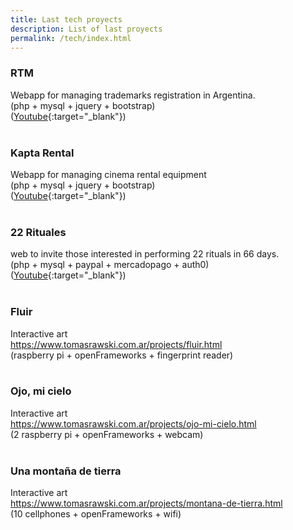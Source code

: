 ```yaml
---
title: Last tech proyects
description: List of last proyects
permalink: /tech/index.html
---
```


### RTM <br>
Webapp for managing trademarks registration in Argentina.<br>
(php + mysql + jquery + bootstrap)<br>
([Youtube](https://youtu.be/Je6Tywf_6Nk){:target="_blank"})<br>
<br>
### Kapta Rental<br>
Webapp for managing cinema rental equipment<br>
(php + mysql + jquery + bootstrap)<br>
([Youtube](https://youtu.be/zJVt-5x94gg){:target="_blank"})<br>
<br>
### 22 Rituales<br>

web to invite those interested in performing 22 rituals in 66 days.<br>
(php + mysql + paypal + mercadopago + auth0)<br>
([Youtube](https://youtu.be/kFrqiE_yoFg){:target="_blank"})<br>
<br>
### Fluir<br>
Interactive art<br>
https://www.tomasrawski.com.ar/projects/fluir.html<br>
(raspberry pi + openFrameworks + fingerprint reader)<br>
<br>
### Ojo, mi cielo<br>
Interactive art<br>
https://www.tomasrawski.com.ar/projects/ojo-mi-cielo.html<br>
(2 raspberry pi + openFrameworks + webcam)<br>
<br>
### Una montaña de tierra<br>
Interactive art<br>
https://www.tomasrawski.com.ar/projects/montana-de-tierra.html<br>
(10 cellphones + openFrameworks + wifi)<br>